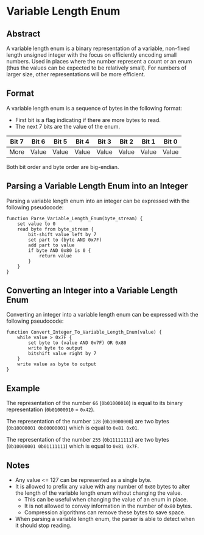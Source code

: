 # Variable Length Enum

## Abstract

A variable length enum is a binary representation of a variable, non-fixed length unsigned integer with the focus on efficiently encoding small numbers. Used in places where the number represent a count or an enum (thus the values can be expected to be relatively small). For numbers of larger size, other representations will be more efficient.

## Format

A variable length enum is a sequence of bytes in the following format:
- First bit is a flag indicating if there are more bytes to read.
- The next 7 bits are the value of the enum.

| Bit 7 | Bit 6 | Bit 5 | Bit 4 | Bit 3 | Bit 2 | Bit 1 | Bit 0 |
| ----- | ----- | ----- | ----- | ----- | ----- | ----- | ----- |
| More  | Value | Value | Value | Value | Value | Value | Value |

Both bit order and byte order are big-endian.

## Parsing a Variable Length Enum into an Integer

Parsing a variable length enum into an integer can be expressed with the following pseudocode:
```pseudo
function Parse_Variable_Length_Enum(byte_stream) {
    set value to 0 
    read byte from byte_stream {
        bit-shift value left by 7
        set part to (byte AND 0x7F)
        add part to value
        if byte AND 0x80 is 0 {
            return value
        }
    }
}
```


## Converting an Integer into a Variable Length Enum

Converting an integer into a variable length enum can be expressed with the following pseudocode:
```pseudo
function Convert_Integer_To_Variable_Length_Enum(value) {
    while value > 0x7F {
        set byte to (value AND 0x7F) OR 0x80
        write byte to output
        bitshift value right by 7
    }
    write value as byte to output
}
```
## Example

The representation of the number `66` (`0b01000010`) is equal to its binary representation (`0b01000010` = `0x42`).

The representation of the number `128` (`0b10000000`) are two bytes (`0b10000001 0b00000001`) which is equal to `0x81 0x01`. 

The representation of the number `255` (`0b11111111`) are two bytes (`0b10000001 0b01111111`) which is equal to `0x81 0x7F`.

## Notes

- Any value <= 127 can be represented as a single byte.
- It is allowed to prefix any value with any number of `0x80` bytes to alter the length of the variable length enum without changing the value.
  - This can be useful when changing the value of an enum in place.
  - It is not allowed to convey information in the number of `0x80` bytes.
  - Compression algorithms can remove these bytes to save space.
- When parsing a variable length enum, the parser is able to detect when it should stop reading.